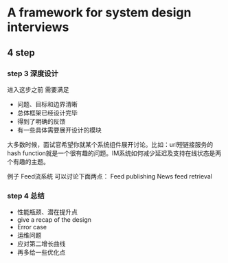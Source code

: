 # A framework for system design interviews
## 4 step
### step 3 深度设计
进入这步之前 需要满足
- 问题、目标和边界清晰
- 总体框架已经设计完毕
- 得到了明确的反馈
- 有一些具体需要展开设计的模块

大多数时候，面试官希望你就某个系统组件展开讨论。比如：url短链接服务的hash function就是一个很有趣的问题。IM系统如何减少延迟及支持在线状态是两个有趣的主题。

例子 Feed流系统 可以讨论下面两点：
Feed publishing
News feed retrieval

### step 4 总结
- 性能瓶颈、潜在提升点
- give a recap of the design
- Error case
- 运维问题
- 应对第二增长曲线
- 再多给一些优化点
